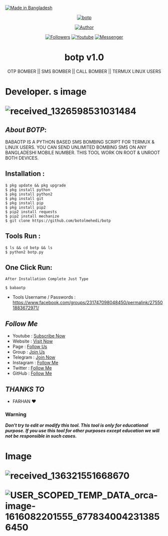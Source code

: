 <p align="left"> 
<a href="#"><img title="Made in Bangladesh" src="https://img.shields.io/badge/MADE%20IN-BANGLADESH-green?colorA=%23ff0000&colorB=%23017e40&style=for-the-badge"></a>
</p>
<p align="center"><a href="https://linktr.ee/botolbaba"><img title="botp" src="https://user-images.githubusercontent.com/64999484/108371895-6e511d00-7228-11eb-91c9-b3c7100dc458.png"></a>
<p align="center"><a href="https://github.com/botolmehedi"><img title="Author" src="https://img.shields.io/badge/Author-Botol--Mehedi-red.svg?style=for-the-badge&logo=github"></a></p>
<p align="center"><a href="https://github.com/botolmehedi/followers"><img title="Followers" src="https://img.shields.io/github/followers/botolmehedi?color=blue&style=flat-square"></a> <a href="https://www.youtube.com/mastertrick1"><img title="Youtube" src="https://img.shields.io/badge/YOUTUBE-%40mastertrick1-red?style=flat-square&logo=youtube"></a> <a href="https://www.facebook.com/groups/231747098048450"><img title="Messenger" src="https://img.shields.io/badge/Chat-Messenger-blue?style=flat-square&logo=messenger"></a></p>

<h1 align="center">botp v1.0</h1>
<p align="center">      OTP BOMBER || SMS BOMBER || CALL BOMBER || TERMUX LINUX USERS</p>
<h1> Developer. s image
  


![received_1326598531031484](https://user-images.githubusercontent.com/79386629/111264651-1dc7b680-8652-11eb-87b7-7e2ee8152b94.jpeg)

## ***About BOTP***:

BABAOTP IS A PYTHON BASED SMS BOMBING SCRIPT FOR TERMUX & LINUX USERS. YOU CAN SEND UNLIMITED BOMBING SMS ON ANY BANGLADESHI MOBILE NUMBER. THIS TOOL WORK ON ROOT & UNROOT BOTH DEVICES.

## Installation :
```
$ pkg update && pkg upgrade
$ pkg install python
$ pkg install python2
$ pkg install git
$ pkg install pip
$ pkg install pip2
$ pip2 install requests
$ pip2 install mechanize
$ git clone https://github.com/botolmehedi/botp
```

## Tools Run :
```
$ ls && cd botp && ls
$ python2 botp.py
```

## One Click Run:
```
After Installation Complete Just Type

$ babaotp
```

* Tools Username / Passwords : https://www.facebook.com/groups/231747098048450/permalink/275501883672971/


## ***Follow Me***

* Youtube : [Subscribe Now](https://www.youtube.com/MasterTrick1)
* Website : [Visit Now](http://www.mastertrick.design)
* Page : [Follow Us](https://www.facebook.com/TeamVVirus)
* Group : [Join Us](https://www.facebook.com/groups/231747098048450)
* Telegram : [Join Now](https://t.me/mastertrick2)
* Instagram : [Follow Me](https://www.instagram.com/MehtanOfficial)
* Twitter : [Follow Me](https://www.twitter.com/botolbaba)
* GitHub : [Follow Me](https://www.github.com/botolmehedi)

## ***THANKS TO***
* FARHAN ❤

### Warning

***Don't try to edit or modify this tool. This tool is only for educational purpose. If you use this tool for other purposes except education we will not be responsible in such cases.***

<h1> Image

![received_136321551668670](https://user-images.githubusercontent.com/79386629/111654762-3e9b3200-8833-11eb-92ae-84a82423a1d0.jpeg)

![USER_SCOPED_TEMP_DATA_orca-image-1616082201555_6778340042313856450](https://user-images.githubusercontent.com/79386629/111655310-bf5a2e00-8833-11eb-9a91-b5bf43b8ca81.jpeg)

